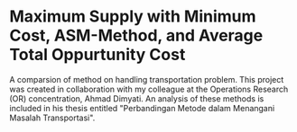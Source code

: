 # Maximum Supply with Minimum Cost, ASM-Method, and Average Total Oppurtunity Cost
A comparsion of method on handling transportation problem.
This project was created in collaboration with my colleague at the Operations Research (OR) concentration, Ahmad Dimyati. An analysis of these methods is included in his thesis entitled "Perbandingan Metode dalam Menangani Masalah Transportasi".
